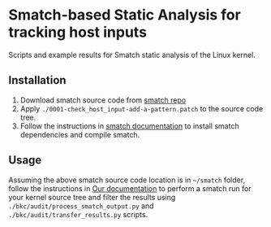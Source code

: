 # Smatch-based Static Analysis for tracking host inputs

Scripts and example results for Smatch static analysis of the Linux kernel.

## Installation 

1. Download smatch source code from  [smatch repo](https://repo.or.cz/w/smatch.git)
2. Apply `./0001-check_host_input-add-a-pattern.patch` to the source code
tree.
3. Follow the instructions in [smatch documentation](https://repo.or.cz/smatch.git/blob/HEAD:/Documentation/smatch.txt) to install
smatch dependencies and compile smatch.

## Usage

Assuming the above smatch source code location is in `~/smatch` folder,
follow the instructions in [Our documentation](https://intel.github.io/ccc-linux-guest-hardening-docs/tdx-guest-hardening.html#applying-code-audit-results-to-different-kernel-trees)
to perform a smatch run for your kernel source tree and filter the results
using `./bkc/audit/process_smatch_output.py` and `./bkc/audit/transfer_results.py`
scripts.


